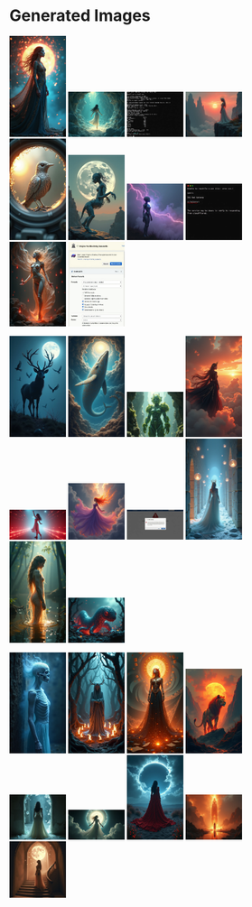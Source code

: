 # Generated Images



<img src="2025_07_25_01.png" width="100"/> <img src="2025_07_25_02.png" width="100"/> <img src="2025_07_25_03.png" width="100"/> <img src="2025_07_25_04.png" width="100"/> <img src="2025_07_25_05.png" width="100"/> <img src="2025_07_25_06.png" width="100"/> <img src="2025_07_25_07.png" width="100"/> <img src="2025_07_25_08.png" width="100"/> <img src="2025_07_25_09.png" width="100"/> <img src="2025_07_25_10.png" width="100"/>

<img src="2025_07_25_11.png" width="100"/> <img src="2025_07_25_12.png" width="100"/> <img src="2025_07_25_13.png" width="100"/> <img src="2025_07_25_14.png" width="100"/> <img src="2025_07_25_15.png" width="100"/> <img src="2025_07_25_16.png" width="100"/> <img src="2025_07_25_17.png" width="100"/> <img src="2025_07_25_18.png" width="100"/> <img src="2025_07_25_19.png" width="100"/> <img src="2025_07_25_20.png" width="100"/>

<img src="2025_07_25_21.png" width="100"/> <img src="2025_07_25_22.png" width="100"/> <img src="2025_07_25_23.png" width="100"/> <img src="2025_07_25_24.png" width="100"/> <img src="2025_07_25_25.png" width="100"/> <img src="2025_07_25_26.png" width="100"/> <img src="2025_07_25_27.png" width="100"/> <img src="2025_07_25_28.png" width="100"/> <img src="2025_07_25_29.png" width="100"/>